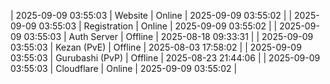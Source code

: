 | 2025-09-09 03:55:03 | Website | Online | 2025-09-09 03:55:02 |
| 2025-09-09 03:55:03 | Registration | Online | 2025-09-09 03:55:02 |
| 2025-09-09 03:55:03 | Auth Server | Offline | 2025-08-18 09:33:31 |
| 2025-09-09 03:55:03 | Kezan (PvE) | Offline | 2025-08-03 17:58:02 |
| 2025-09-09 03:55:03 | Gurubashi (PvP) | Offline | 2025-08-23 21:44:06 |
| 2025-09-09 03:55:03 | Cloudflare | Online | 2025-09-09 03:55:02 |
